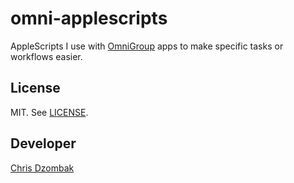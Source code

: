 # omni-applescripts

AppleScripts I use with [OmniGroup](https://www.omnigroup.com) apps to make specific tasks or workflows easier.



## License

MIT. See [LICENSE](https://github.com/cdzombak/omni-applescripts/blob/master/LICENSE).

## Developer

[Chris Dzombak](https://www.dzombak.com)
